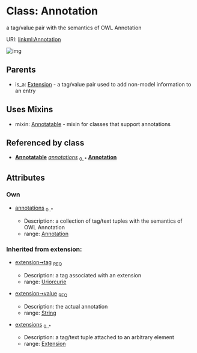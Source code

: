 
# Class: Annotation


a tag/value pair with the semantics of OWL Annotation

URI: [linkml:Annotation](https://w3id.org/linkml/Annotation)


![img](http://yuml.me/diagram/nofunky;dir:TB/class/[Extension],[Annotation]<annotations%200..*-++[Annotation&#124;tag(i):uriorcurie;value(i):string],[Annotation]uses%20-.->[Annotatable],[Extension]^-[Annotation],[Annotatable])

## Parents

 *  is_a: [Extension](Extension.md) - a tag/value pair used to add non-model information to an entry

## Uses Mixins

 *  mixin: [Annotatable](Annotatable.md) - mixin for classes that support annotations

## Referenced by class

 *  **[Annotatable](Annotatable.md)** *[annotations](annotations.md)*  <sub>0..*</sub>
  **[Annotation](Annotation.md)**

## Attributes


### Own

 * [annotations](annotations.md)  <sub>0..*</sub>

     * Description: a collection of tag/text tuples with the semantics of OWL Annotation
     * range: [Annotation](Annotation.md)

### Inherited from extension:

 * [extension➞tag](extension_tag.md)  <sub>REQ</sub>

     * Description: a tag associated with an extension
     * range: [Uriorcurie](Uriorcurie.md)
 * [extension➞value](extension_value.md)  <sub>REQ</sub>

     * Description: the actual annotation
     * range: [String](String.md)
 * [extensions](extensions.md)  <sub>0..*</sub>

     * Description: a tag/text tuple attached to an arbitrary element
     * range: [Extension](Extension.md)

